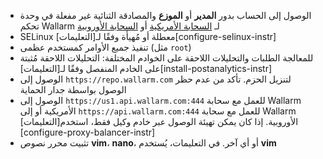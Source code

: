 * الوصول إلى الحساب بدور **المدير** أو **الموزع** والمصادقة الثنائية غير مفعلة في وحدة تحكم Wallarm لـ [السحابة الأمريكية](https://us1.my.wallarm.com/) أو [السحابة الأوروبية](https://my.wallarm.com/)
* SELinux معطلة أو مُهيأة وفقًا لـ[التعليمات][configure-selinux-instr]
* تنفيذ جميع الأوامر كمستخدم عظمى (مثل `root`)
* للمعالجة الطلبات والتحليلات اللاحقة على الخوادم المختلفة: التحليلات اللاحقة مُثبتة على الخادم المنفصل وفقًا لـ[التعليمات][install-postanalytics-instr]
* الوصول إلى `https://repo.wallarm.com` لتنزيل الحزم. تأكد من عدم حظر الوصول بواسطة جدار الحماية
* الوصول إلى `https://us1.api.wallarm.com:444` للعمل مع سحابة Wallarm الأمريكية أو إلى `https://api.wallarm.com:444` للعمل مع سحابة Wallarm الأوروبية. إذا كان يمكن تهيئة الوصول عبر خادم وكيل فقط، استخدم[التعليمات][configure-proxy-balancer-instr]
* تثبيت محرر نصوص **vim**، **nano**، أو أي آخر. في التعليمات، يُستخدم **vim**